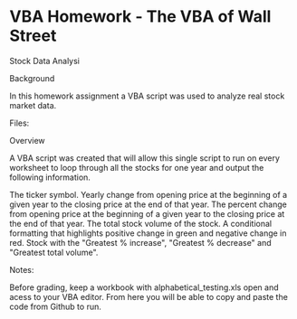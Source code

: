 # VBA Homework - The VBA of Wall Street

Stock Data Analysi

Background 

In this homework assignment a VBA script was used to analyze real stock market data.

Files:

Overview

A VBA script was created that will allow this single script to run on every worksheet to loop through all the stocks for one year and output the following information.

The ticker symbol.
Yearly change from opening price at the beginning of a given year to the closing price at the end of that year.
The percent change from opening price at the beginning of a given year to the closing price at the end of that year.
The total stock volume of the stock.
A conditional formatting that highlights positive change in green and negative change in red.
Stock with the "Greatest % increase", "Greatest % decrease" and "Greatest total volume". 

Notes:

Before grading, keep a workbook with alphabetical_testing.xls open and acess to your VBA editor.
From here you will be able to copy and paste the code from Github to run. 
